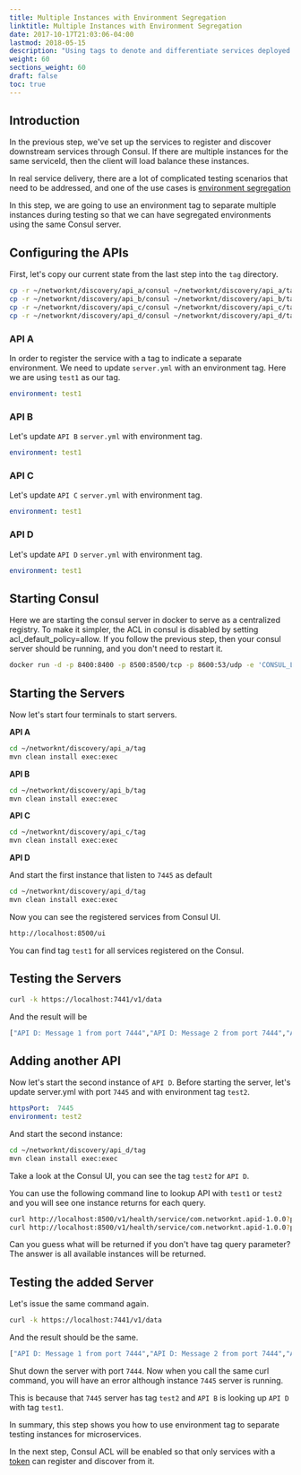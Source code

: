 ```yaml
---
title: Multiple Instances with Environment Segregation
linktitle: Multiple Instances with Environment Segregation
date: 2017-10-17T21:03:06-04:00
lastmod: 2018-05-15
description: "Using tags to denote and differentiate services deployed in the same cluster into logical environments."
weight: 60
sections_weight: 60
draft: false
toc: true
---
```


## Introduction

In the previous step, we've set up the services to register and discover downstream services through Consul. If there are multiple instances for the same serviceId, then the client will load balance these instances.

In real service delivery, there are a lot of complicated testing scenarios that need to be addressed, and one of the use cases is [environment segregation][]

In this step, we are going to use an environment tag to separate multiple instances during testing so that we can have segregated environments using the same Consul server.


## Configuring the APIs

First, let's copy our current state from the last step into the `tag` directory.

```bash
cp -r ~/networknt/discovery/api_a/consul ~/networknt/discovery/api_a/tag
cp -r ~/networknt/discovery/api_b/consul ~/networknt/discovery/api_b/tag
cp -r ~/networknt/discovery/api_c/consul ~/networknt/discovery/api_c/tag
cp -r ~/networknt/discovery/api_d/consul ~/networknt/discovery/api_d/tag
```

### API A

In order to register the service with a tag to indicate a separate environment. We need to update `server.yml` with an environment tag. Here we are using `test1` as our tag.

```yaml
environment: test1
```

### API B

Let's update `API B` `server.yml` with environment tag.

```yaml
environment: test1
```

### API C

Let's update `API C` `server.yml` with environment tag.

```yaml
environment: test1
```

### API D

Let's update `API D` `server.yml` with environment tag.

```yaml
environment: test1
```

## Starting Consul

Here we are starting the consul server in docker to serve as a centralized registry. To make it simpler, the ACL in consul is disabled by setting acl_default_policy=allow. If you follow the previous step, then your consul server should be running, and you don't need to restart it.

```bash
docker run -d -p 8400:8400 -p 8500:8500/tcp -p 8600:53/udp -e 'CONSUL_LOCAL_CONFIG={"acl_datacenter":"dc1","acl_default_policy":"allow","acl_down_policy":"extend-cache","acl_master_token":"the_one_ring","bootstrap_expect":1,"datacenter":"dc1","data_dir":"/usr/local/bin/consul.d/data","server":true}' consul agent -server -ui -bind=127.0.0.1 -client=0.0.0.0
```

## Starting the Servers

Now let's start four terminals to start servers.  

**API A**

```bash
cd ~/networknt/discovery/api_a/tag
mvn clean install exec:exec
```

**API B**

```bash
cd ~/networknt/discovery/api_b/tag
mvn clean install exec:exec
```

**API C**

```bash
cd ~/networknt/discovery/api_c/tag
mvn clean install exec:exec
```

**API D**

And start the first instance that listen to `7445` as default

```bash
cd ~/networknt/discovery/api_d/tag
mvn clean install exec:exec
```

Now you can see the registered services from Consul UI.

```bash
http://localhost:8500/ui
```

You can find tag `test1` for all services registered on the Consul.


## Testing the Servers

```bash
curl -k https://localhost:7441/v1/data
```

And the result will be

```bash
["API D: Message 1 from port 7444","API D: Message 2 from port 7444","API B: Message 1","API B: Message 2","API C: Message 1","API C: Message 2","API A: Message 1","API A: Message 2"]
```
 
## Adding another API
 
Now let's start the second instance of `API D`. Before starting the server, let's update server.yml with port `7445` and with environment tag `test2`.

```yaml
httpsPort:  7445
environment: test2
```

And start the second instance:

```bash
cd ~/networknt/discovery/api_d/tag
mvn clean install exec:exec
```

Take a look at the Consul UI, you can see the tag `test2` for `API D`.

You can use the following command line to lookup API with `test1` or `test2` and you will see one instance returns for each query.

```bash
curl http://localhost:8500/v1/health/service/com.networknt.apid-1.0.0?passing&wait=600s&index=0&tag=test1
curl http://localhost:8500/v1/health/service/com.networknt.apid-1.0.0?passing&wait=600s&index=0&tag=test2
```

Can you guess what will be returned if you don't have tag query parameter? The answer is all available instances will be returned. 


## Testing the added Server

Let's issue the same command again. 

```bash
curl -k https://localhost:7441/v1/data
```

And the result should be the same.

```bash
["API D: Message 1 from port 7444","API D: Message 2 from port 7444","API B: Message 1","API B: Message 2","API C: Message 1","API C: Message 2","API A: Message 1","API A: Message 2"]
```

Shut down the server with port `7444`. Now when you call the same curl command, you will have an error although instance `7445` server is running.  

This is because that `7445` server has tag `test2` and `API B` is looking up `API D` with tag `test1`.

In summary, this step shows you how to use environment tag to separate testing instances for microservices. 

In the next step, Consul ACL will be enabled so that only services with a [token][] can register and discover from it.

[Consul]: /tutorial/common/discovery/consul/
[environment segregation]: /design/env-segregation/
[token]: /tutorial/common/discovery/token/
